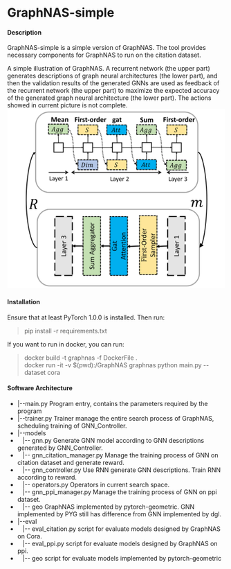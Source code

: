 # GraphNAS-simple

#### Description
GraphNAS-simple is a simple version of GraphNAS. The tool provides necessary components for GraphNAS to run on the citation dataset. 

A simple illustration of GraphNAS. A recurrent network (the upper part) generates descriptions of graph neural architectures (the lower part), and then the validation results of the generated GNNs are used as feedback of the recurrent network (the upper part) to maximize the expected accuracy of the generated graph neural architecture (the lower part). The actions showed in current picture is not complete.
![A simple illustration of GraphNAS](./images/GraphNAS.png)
#### Installation
Ensure that at least PyTorch 1.0.0 is installed. Then run:
>  pip install -r requirements.txt

If you want to run in docker, you can run:
>  docker build -t graphnas -f DockerFile . \
>  docker run -it -v $(pwd):/GraphNAS graphnas python main.py --dataset cora

#### Software Architecture
* |--main.py Program entry, contains the parameters required by the program
* |--trainer.py Trainer manage the entire search process of GraphNAS, scheduling training of GNN_Controller. 
* |--models
* &nbsp;&nbsp; |--  gnn.py Generate GNN model according to GNN descriptions generated by GNN_Controller.
* &nbsp;&nbsp; |--  gnn_citation_manager.py Manage the training process of GNN on citation dataset and generate reward.  
* &nbsp;&nbsp; |--  gnn_controller.py Use RNN generate GNN descriptions. Train RNN according to reward.
* &nbsp;&nbsp; |--  operators.py Operators in current search space.
* &nbsp;&nbsp; |--  gnn_ppi_manager.py Manage the training process of GNN on ppi dataset.
* &nbsp;&nbsp; |--  geo GraphNAS implemented by pytorch-geometric. GNN implemented by PYG still has difference from GNN implemented by dgl. 
* |--eval 
* &nbsp;&nbsp; |--  eval_citation.py script for evaluate models designed by GraphNAS on Cora. 
* &nbsp;&nbsp; |--  eval_ppi.py script for evaluate models designed by GraphNAS on ppi. 
* &nbsp;&nbsp; |--  geo  script for evaluate models implemented by pytorch-geometric 




